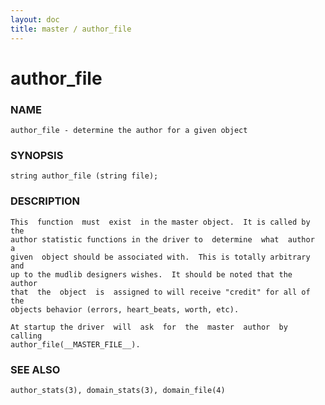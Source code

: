 ```yaml
---
layout: doc
title: master / author_file
---
```

# author_file

### NAME

    author_file - determine the author for a given object

### SYNOPSIS

    string author_file (string file);

### DESCRIPTION

    This  function  must  exist  in the master object.  It is called by the
    author statistic functions in the driver to  determine  what  author  a
    given  object should be associated with.  This is totally arbitrary and
    up to the mudlib designers wishes.  It should be noted that the  author
    that  the  object  is  assigned to will receive "credit" for all of the
    objects behavior (errors, heart_beats, worth, etc).

    At startup the driver  will  ask  for  the  master  author  by  calling
    author_file(__MASTER_FILE__).

### SEE ALSO

    author_stats(3), domain_stats(3), domain_file(4)


